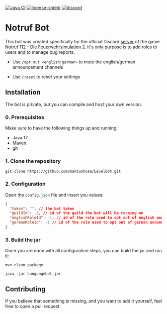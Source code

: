 [![Java CI](https://github.com/Kaktushose/LanguageBot/actions/workflows/ci.yml/badge.svg?branch=master)](https://github.com/Kaktushose/LanguageBot/actions/workflows/ci.yml)
[![license-shield](https://img.shields.io/badge/License-Apache%202.0-lightgrey.svg)]()
<a href="https://discord.gg/Ac2tRYG">
<img src="https://discord.com/api/guilds/547006417542971393/embed.png" alt="discord">
</a>
# Notruf Bot

This bot was created specifically for the official Discord [server](https://discord.gg/Ac2tRYG) of the game [Notruf 112 - Die Feuerwehrsimulation 2](https://store.steampowered.com/app/785770/Notruf_112__Die_Feuerwehr_Simulation_2). 
It's only purpose is to add roles to users and to manage bug reports. 

- Use `/opt out <english|german>` to mute the english/german announcement channels

- Use `/reset` to reset your settings

## Installation

The bot is private, but you can compile and host your own version.

### 0. Prerequisites

Make sure to have the following things up and running:

- Java 17
- Maven
- git

### 1. Clone the repository

```
git clone https://github.com/Kaktushose/Levelbot.git
```

### 2. Configuration

Open the `config.json` file and insert you values:

```json
{
  "token": "", // the bot token
  "guildId": -1, // id of the guild the bot will be running on
  "englishRoleId": -1, // id of the role used to opt out of english announcments
  "germanRoleId": -1 // id of the role used to opt out of german announcments
}
```

### 3. Build the jar

Once you are done with all configuration steps, you can build the jar and run it:

```
mvn clean package
```

```
java -jar Languagebot.jar
```

## Contributing

If you believe that something is missing, and you want to add it yourself, feel free to open a pull request. 
